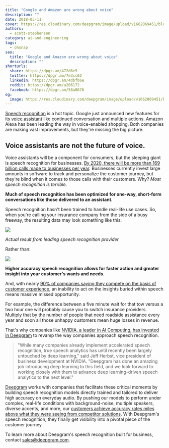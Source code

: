 ```yaml
---
title: "Google and Amazon are wrong about voice"
description: ""
date: 2018-05-11
cover: https://res.cloudinary.com/deepgram/image/upload/v1662069451/blog/google-and-amazon-are-wrong-about-voice/placeholder-post-image%402x.jpg
authors:
  - scott-stephenson
category: ai-and-engineering
tags:
  - ohsnap
seo:
  title: "Google and Amazon are wrong about voice"
  description: ""
shorturls:
  share: https://dpgr.am/472d6e5
  twitter: https://dpgr.am/7e3cc62
  linkedin: https://dpgr.am/4dbfb6e
  reddit: https://dpgr.am/a206172
  facebook: https://dpgr.am/58a8676
og:
  image: https://res.cloudinary.com/deepgram/image/upload/v1662069451/blog/google-and-amazon-are-wrong-about-voice/placeholder-post-image%402x.jpg
---
```


[Speech recognition](https://blog.deepgram.com/what-is-asr/) is a hot topic. Google just announced new features for its [voice assistant](https://blog.deepgram.com/what-makes-alexa-siri-terminator-and-hal-tick/) like continued conversation and multiple actions. Amazon Alexa has been leading the way in voice-enabled shopping. Both companies are making vast improvements, but they're missing the big picture.

## Voice assistants are not the future of voice.

Voice assistants will be a component for consumers, but the sleeping giant is speech recognition for businesses. [By 2020, there will be more than 169 billion calls made to businesses per year](http://www.biakelsey.com/biakelsey-estimates-click-call-influences-1-trillion-u-s-consumer-spending/). Businesses currently invest large amounts in software to track and personalize the customer journey, but they're blind when it comes to those calls with their customers. Why? _Most speech recognition is terrible._

**Much of speech recognition has been optimized for one-way, short-form conversations like those delivered to an assistant.**

Speech recognition hasn't been trained to handle real-life use cases. So, when you're calling your insurance company from the side of a busy freeway, the resulting data may look something like this:

![](https://res.cloudinary.com/deepgram/image/upload/v1661976372/blog/google-and-amazon-are-wrong-about-voice/google%402x.png)

_Actual result from leading speech recognition provider_

Rather than:

![](https://res.cloudinary.com/deepgram/image/upload/v1661976373/blog/google-and-amazon-are-wrong-about-voice/full%402x-1.png)

**Higher accuracy speech recognition allows for faster action and greater insight into your customer's wants and needs.**

And, with nearly [90% of companies saying they compete on the basis of customer experience](https://blogs.gartner.com/jake-sorofman/gartner-surveys-confirm-customer-experience-new-battlefield/), an inability to act on the insights buried within speech means massive missed opportunity.

For example, the difference between a five minute wait for that tow versus a two hour one will probably cause you to switch insurance providers. Multiply that by the number of people that need roadside assistance every year and soon all those unhappy customers mean huge losses in revenue.

That's why companies like [NVIDIA, a leader in AI Computing, has invested in Deepgram](https://blogs.nvidia.com/blog/2018/03/26/nvidia-invests-in-speech-recognition-startup-deepgram/) to revamp the way companies approach speech recognition.

> "While many companies already implement accelerated speech recognition, true speech analytics has until recently been largely untouched by deep learning," said Jeff Herbst, vice president of business development at NVIDIA. "Deepgram has done an amazing job introducing deep learning to this field, and we look forward to working closely with them to advance deep learning-driven speech analytics to the next level."

[Deepgram](https://www.deepgram.com/business) works with companies that facilitate these critical moments by building speech recognition models directly trained and tailored to deliver high accuracy on everyday audio. By pushing our models to perform under complex, real-life conditions with background-noise, multiple speakers, diverse accents, and more, our [customers achieve accuracy rates miles above what they were seeing from competitor solutions](https://blog.deepgram.com/customer-story-rideshare-smartrhino-deepgram/). With Deepgram's speech recognition, they finally get visibility into a pivotal piece of the customer journey.

To learn more about Deepgram's speech recognition built for business, contact [sales@deepgram.com](https://deepgram.comnull/).
